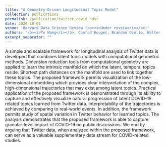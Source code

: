 ```yaml
---
title: "A Geometry-Driven Longitudinal Topic Model"
collection: publications
permalink: /publication/twitter_covid_hdsr
date: 2020-10-01
venue: 'Harvard Data Science Review (<b><i>Under reveiw</i></b>)'
authors: '<b><i>Yu Wang</i></b>, Conrad Hougen, Brandon Oselio, Walter Dempsey, Alfred Hero'
excerpt_separator: ""
---
```

A simple and scalable framework for longitudinal analysis of Twitter data is developed that combines latent topic models with computational geometric methods. Dimension reduction tools from computational geometry are applied to learn the intrinsic manifold on which the latent, temporal topics reside. Shortest path distances on the manifold are used to link together these topics. The proposed framework permits visualization of the low-dimensional embedding which provides clear interpretation of the complex, high-dimensional trajectories that may exist among latent topics. Practical application of the proposed framework is demonstrated through its ability to capture and effectively visualize natural progression of latent COVID-19 related topics learned from Twitter data. Interpretability of the trajectories is achieved by comparing to  real-world events. In addition, the framework permits study of spatial variation in Twitter behavior for learned topics. The analysis demonstrates that the proposed framework is able to capture granular-level impact of COVID-19 on public discussions. We end by arguing that Twitter data, when analyzed within the proposed framework, can serve as a valuable supplementary data stream for COVID-related studies. 
